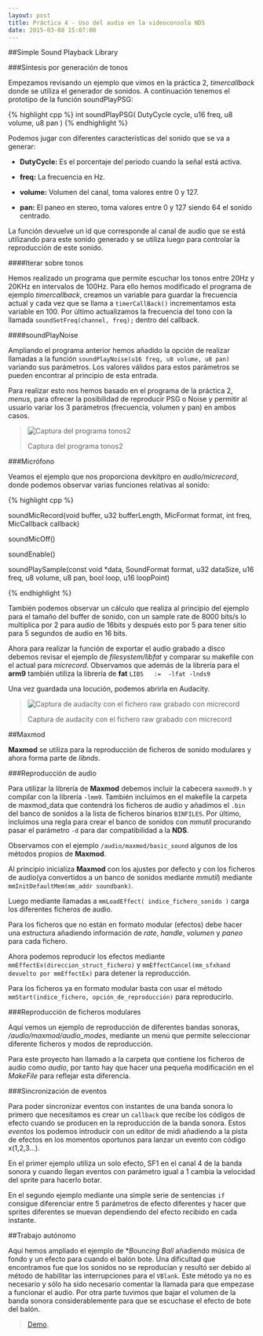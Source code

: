 ```yaml
---
layout: post
title: Práctica 4 - Uso del audio en la videoconsola NDS
date: 2015-03-08 15:07:00
---
```


##Simple Sound Playback Library

###Síntesis por generación de tonos

Empezamos revisando un ejemplo que vimos en la práctica 2, *timercallback* donde se utiliza el generador de sonidos. A continuación tenemos el prototipo de la función soundPlayPSG:

{% highlight cpp %}
int soundPlayPSG( DutyCycle cycle, u16 freq, u8 volume, u8 pan )
{% endhighlight %}

Podemos jugar con diferentes características del sonido que se va a generar:

* **DutyCycle:** Es el porcentaje del periodo cuando la señal está activa.

* **freq:** La frecuencia en Hz.

* **volume:** Volumen del canal, toma valores entre 0 y 127. 

* **pan:** El paneo en stereo, toma valores entre 0 y 127 siendo 64 el sonido centrado.

La función devuelve un id que corresponde al canal de audio que se está utilizando para este sonido generado y se utiliza luego para controlar la reproducción de este sonido.

####Iterar sobre tonos

Hemos realizado un programa que permite escuchar los tonos entre 20Hz y 20KHz en intervalos de 100Hz. Para ello hemos modificado el programa de ejemplo *timercallback*, creamos un variable para guardar la frecuencia actual y cada vez que se llama a `timerCallBack()` incrementamos esta variable en 100. Por último actualizamos la frecuencia del tono con la llamada `soundSetFreq(channel, freq);` dentro del callback.

####soundPlayNoise

Ampliando el programa anterior hemos añadido la opción de realizar llamadas a la función `soundPlayNoise(u16 freq, u8 volume, u8 pan)` variando sus parámetros. Los valores válidos para estos parámetros se pueden encontrar al principio de esta entrada.

Para realizar esto nos hemos basado en el programa de la práctica 2, *menus*, para ofrecer la posibilidad de reproducir PSG o Noise y permitir al usuario variar los 3 parámetros (frecuencia, volumen y pan) en ambos casos.

> ![Captura del programa tonos2](../../../../p4media/tonos2.png)
>
> Captura del programa tonos2

###Micrófono

Veamos el ejemplo que nos proporciona devkitpro en *audio/micrecord*, donde podemos observar varias funciones relativas al sonido:

{% highlight cpp %}

soundMicRecord(void buffer, u32 bufferLength, MicFormat format, int freq, MicCallback callback)

soundMicOff()

soundEnable()

soundPlaySample(const void *data, SoundFormat format, u32 dataSize, u16 freq, u8 volume, u8 pan, bool loop, u16 loopPoint)

{% endhighlight %}

También podemos observar un cálculo que realiza al principio del ejemplo para el tamaño del buffer de sonido, con un sample rate de 8000 bits/s lo multiplica por 2 para audio de 16bits y después esto por 5 para tener sitio para 5 segundos de audio en 16 bits.

Ahora para realizar la función de exportar el audio grabado a disco debemos revisar el ejemplo de *filesystem/libfat* y comparar su makefile con el actual para *micrecord*. Observamos que además de la librería para el **arm9** también utiliza la librería de **fat**
`LIBS	:= 	-lfat -lnds9`

Una vez guardada una locución, podemos abrirla en Audacity.

> ![Captura de audacity con el fichero raw grabado con micrecord](../../../../p4media/micrecord.png)
>
> Captura de audacity con el fichero raw grabado con micrecord

##Maxmod

**Maxmod** se utiliza para la reproducción de ficheros de sonido modulares y ahora forma parte de *libnds*.

###Reproducción de audio

Para utilizar la librería de **Maxmod** debemos incluir la cabecera `maxmod9.h` y compilar con la librería `-lmm9`. También incluimos en el makefile la carpeta de maxmod_data que contendrá los ficheros de audio y añadimos el `.bin` del banco de sonidos a la lista de ficheros binarios `BINFILES`. Por último, incluimos una regla para crear el banco de sonidos con *mmutil* procurando pasar el parámetro `-d` para dar compatibilidad a la **NDS**.

Observamos con el ejemplo `/audio/maxmod/basic_sound` algunos de los métodos propios de **Maxmod**.

Al principio inicializa **Maxmod** con los ajustes por defecto y con los ficheros de audio(ya convertidos a un banco de sonidos mediante *mmutil*) mediante `mmInitDefaultMem(mm_addr soundbank)`.

Luego mediante llamadas a `mmLoadEffect( indice_fichero_sonido )` carga los diferentes ficheros de audio.

Para los ficheros que no están en formato modular (efectos) debe hacer una estructura añadiendo información de *rate*, *handle*, *volumen* y *paneo* para cada fichero.

Ahora podemos reproducir los efectos mediante `mmEffectEx(direccion_struct_fichero)` y `mmEffectCancel(mm_sfxhand devuelto por mmEffectEx)` para detener la reproducción.

Para los ficheros ya en formato modular basta con usar el método `mmStart(indice_fichero, opción_de_reproducción)` para reproducirlo.


###Reproducción de ficheros modulares

Aquí vemos un ejemplo de reproducción de diferentes bandas sonoras, */audio/maxmod/audio_modes*, mediante un menú que permite seleccionar diferente ficheros y modos de reproducción.

Para este proyecto han llamado a la carpeta que contiene los ficheros de audio como *audio*, por tanto hay que hacer una pequeña modificación en el *MakeFile* para reflejar esta diferencia.

###Sincronización de eventos

Para poder sincronizar eventos con instantes de una banda sonora lo primero que necesitamos es crear un `callback` que recibe los códigos de efecto cuando se producen en la reproducción de la banda sonora. Estos *eventos* los podemos introducir con un editor de midi añadiendo a la pista de efectos en los momentos oportunos para lanzar un evento con código x(1,2,3...).

En el primer ejemplo utiliza un solo efecto, SF1 en el canal 4 de la banda sonora y cuando llegan eventos con parámetro igual a 1 cambia la velocidad del sprite para hacerlo botar.

En el segundo ejemplo mediante una simple serie de sentencias `if` consigue diferenciar entre 5 parámetros de efecto diferentes y hacer que sprites diferentes se muevan dependiendo del efecto recibido en cada instante.

##Trabajo autónomo

Aquí hemos ampliado el ejemplo de **Bouncing Ball* añadiendo música de fondo y un efecto para cuando el balón bote. Una dificultad que encontramos fue que los sonidos no se reproducían y resultó ser debido al método de habilitar las interrupciones para el `VBlank`. Este método ya no es necesario y sólo ha sido necesario comentar la llamada para que empezase a funcionar el audio. Por otra parte tuvimos que bajar el volumen de la banda sonora considerablemente para que se escuchase el efecto de bote del balón.

> [Demo](https://www.youtube.com/watch?v=9JY2NaQNHFY).



